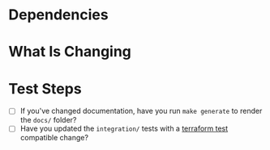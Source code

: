 # Dependencies

<!-- Does anything need to be performed as part of this change? -->

# What Is Changing

<!-- Add information on what has changed here. -->

# Test Steps

- [ ] If you've changed documentation, have you run `make generate` to render the `docs/` folder?
- [ ] Have you updated the `integration/` tests with a [terraform test](https://developer.hashicorp.com/terraform/language/tests) compatible change?

<!-- Additional test steps go here. -->
